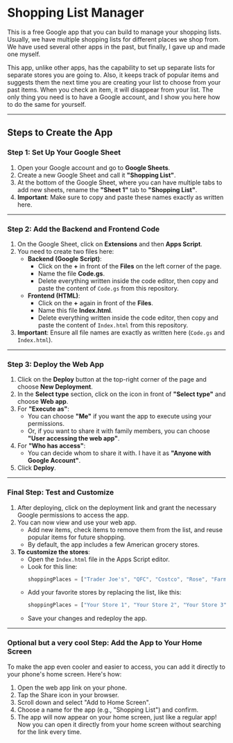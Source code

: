 
# Shopping List Manager

This is a free Google app that you can build to manage your shopping lists. Usually, we have multiple shopping lists for different places we shop from. We have used several other apps in the past, but finally, I gave up and made one myself. 

This app, unlike other apps, has the capability to set up separate lists for separate stores you are going to. Also, it keeps track of popular items and suggests them the next time you are creating your list to choose from your past items. When you check an item, it will disappear from your list. The only thing you need is to have a Google account, and I show you here how to do the same for yourself.

---

## Steps to Create the App

### Step 1: Set Up Your Google Sheet
1. Open your Google account and go to **Google Sheets**.
2. Create a new Google Sheet and call it **"Shopping List"**.
3. At the bottom of the Google Sheet, where you can have multiple tabs to add new sheets, rename the **"Sheet 1"** tab to **"Shopping List"**.
4. **Important**: Make sure to copy and paste these names exactly as written here.

---

### Step 2: Add the Backend and Frontend Code
1. On the Google Sheet, click on **Extensions** and then **Apps Script**.
2. You need to create two files here:
   - **Backend (Google Script)**:
     - Click on the **+** in front of the **Files** on the left corner of the page.
     - Name the file **Code.gs**.
     - Delete everything written inside the code editor, then copy and paste the content of `Code.gs` from this repository.
   - **Frontend (HTML)**:
     - Click on the **+** again in front of the **Files**.
     - Name this file **Index.html**.
     - Delete everything written inside the code editor, then copy and paste the content of `Index.html` from this repository.
3. **Important**: Ensure all file names are exactly as written here (`Code.gs` and `Index.html`).

---

### Step 3: Deploy the Web App
1. Click on the **Deploy** button at the top-right corner of the page and choose **New Deployment**.
2. In the **Select type** section, click on the icon in front of **"Select type"** and choose **Web app**.
3. For **"Execute as"**:
   - You can choose **"Me"** if you want the app to execute using your permissions.
   - Or, if you want to share it with family members, you can choose **"User accessing the web app"**.
4. For **"Who has access"**:
   - You can decide whom to share it with. I have it as **"Anyone with Google Account"**.
5. Click **Deploy**.

---

### Final Step: Test and Customize
1. After deploying, click on the deployment link and grant the necessary Google permissions to access the app.
2. You can now view and use your web app.
   - Add new items, check items to remove them from the list, and reuse popular items for future shopping.
   - By default, the app includes a few American grocery stores.
3. **To customize the stores**:
   - Open the `Index.html` file in the Apps Script editor.
   - Look for this line:
     ```javascript
     shoppingPlaces = ["Trader Joe's", "QFC", "Costco", "Rose", "Farmers Market", "Fred Meyer", "Others"];
     ```
   - Add your favorite stores by replacing the list, like this:
     ```javascript
     shoppingPlaces = ["Your Store 1", "Your Store 2", "Your Store 3"];
     ```
   - Save your changes and redeploy the app.

---

### Optional but a very cool Step: Add the App to Your Home Screen
To make the app even cooler and easier to access, you can add it directly to your phone's home screen. Here's how:

1. Open the web app link on your phone.
2. Tap the Share icon in your browser.
3. Scroll down and select "Add to Home Screen".
4. Choose a name for the app (e.g., "Shopping List") and confirm.
5. The app will now appear on your home screen, just like a regular app!
Now you can open it directly from your home screen without searching for the link every time.


